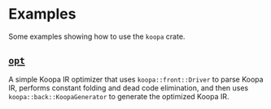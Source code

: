# Examples

Some examples showing how to use the `koopa` crate.

## [`opt`](opt)

A simple Koopa IR optimizer that uses `koopa::front::Driver` to parse Koopa IR, performs constant folding and dead code elimination, and then uses `koopa::back::KoopaGenerator` to generate the optimized Koopa IR.

